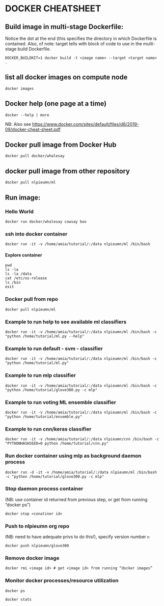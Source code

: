 # DOCKER CHEATSHEET 



## Build image in multi-stage Dockerfile:
Notice the dot at the end (this specifies the directory in which Dockerfile is contained. 
Also, of note: target tells with block of code to use in the multi-stage build Dockerfile. 
```
DOCKER_BUILDKIT=1 docker build -t <image name> --target <target name> .
```

## list all docker images on compute node

```
docker images
```

## Docker help (one page at a time)

```
docker --help | more
```

NB: Also see https://www.docker.com/sites/default/files/d8/2019-09/docker-cheat-sheet.pdf

## Docker pull image from Docker Hub

```
docker pull docker/whalesay
```

## docker pull image from other repository

```
docker pull nlpieumn/ml
```

## Run image:

### Hello World

```
docker run docker/whalesay cowsay boo
```

### ssh into docker container

```
docker run -it -v /home/amia/tutorial/:/data nlpieumn/ml /bin/bash
```

#### Explore container

```
pwd
ls -la
ls -la /data
cat /etc/os-release
ls /bin
exit
```


### Docker pull from repo
```
docker pull nlpieumn/ml
```

### Example to run help to see available ml classifiers

```
docker run -it -v /home/amia/tutorial/:/data nlpieumn/ml /bin/bash -c "python /home/tutorial/ml.py --help"
```

### Example to run default - svm - classifier

```
docker run -it -v /home/amia/tutorial/:/data nlpieumn/ml /bin/bash -c "python /home/tutorial/ml.py"
```

### Example to run mlp classifier

```
docker run -it -v /home/amia/tutorial/:/data nlpieumn/ml /bin/bash -c "python /home/tutorial/glove300.py -c mlp"
```

### Example to run voting ML ensemble classifier

```
docker run -it -v /home/amia/tutorial/:/data nlpieumn/ml /bin/bash -c "python /home/tutorial/ensemble.py"
```

### Example to run cnn/keras classifier

```
docker run -it -v /home/amia/tutorial/:/data nlpieumn/cnn /bin/bash -c "PYTHONHASHSEED=0 python /home/tutorial/cnn.py"
```

### Run docker container using mlp as background daemon process

```
docker run -d -it -v /home/amia/tutorial/:/data nlpieumn/ml /bin/bash -c "python /home/tutorial/glove300.py -c mlp"
```

### Stop daemon process container 
(NB: use container id returned from previous step, or get from running “docker ps”)
```
docker stop <conatiner id>
```

### Push to nlpieumn org repo 
(NB: need to have adequate privs to do this!), specify version number `n`

```
docker push nlpieumn/glove300
```

### Remove docker image
```
docker rmi <image id> # get <image id> from running “docker images”
```

### Monitor docker processes/resource utilization

```
docker ps
```

```
docker stats
```
